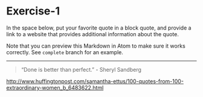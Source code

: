 # Exercise-1
In the space below, put your favorite quote in a block quote, and provide a link to a website that provides additional information about the quote.

Note that you can preview this Markdown in Atom to make sure it works correctly. See `complete` branch for an example.

---
> “Done is better than perfect.” - Sheryl Sandberg

http://www.huffingtonpost.com/samantha-ettus/100-quotes-from-100-extraordinary-women_b_6483622.html
